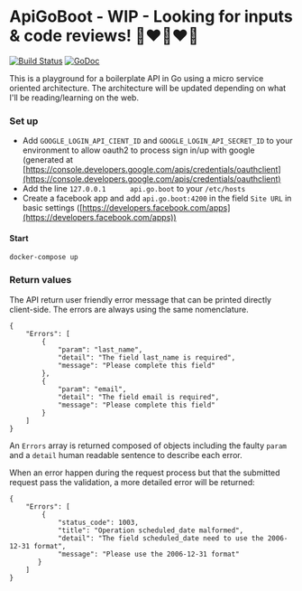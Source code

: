 # ApiGoBoot - WIP - Looking for inputs & code reviews! 🚀❤️️🚀❤️🚀

[![Build Status](https://travis-ci.org/adriendomoison/apigoboot.svg?branch=master)](https://travis-ci.org/adriendomoison/apigoboot) [![GoDoc](https://godoc.org/github.com/adriendomoison/apigoboot?status.svg)](https://godoc.org/github.com/adriendomoison/apigoboot)

This is a playground for a boilerplate API in Go using a micro service oriented architecture. The architecture will be updated depending on what I'll be reading/learning on the web.

### Set up

- Add `GOOGLE_LOGIN_API_CIENT_ID` and `GOOGLE_LOGIN_API_SECRET_ID` to your environment to allow oauth2 to process sign in/up with google (generated at [https://console.developers.google.com/apis/credentials/oauthclient](https://console.developers.google.com/apis/credentials/oauthclient)
- Add the line `127.0.0.1      api.go.boot` to your `/etc/hosts`
- Create a facebook app and add `api.go.boot:4200` in the field `Site URL` in basic settings ([https://developers.facebook.com/apps](https://developers.facebook.com/apps))

#### Start

```
docker-compose up
```

### Return values

The API return user friendly error message that can be printed directly client-side.
The errors are always using the same nomenclature.

```
{
    "Errors": [
        {
            "param": "last_name",
            "detail": "The field last_name is required",
            "message": "Please complete this field"
        },
        {
            "param": "email",
            "detail": "The field email is required",
            "message": "Please complete this field"
        }
    ]
}
```
An `Errors` array is returned composed of objects including the faulty `param` and a `detail` human readable sentence to describe each error.

When an error happen during the request process but that the submitted request pass the validation, a more detailed error will be returned:

```
{
    "Errors": [
        {
            "status_code": 1003,
            "title": "Operation scheduled_date malformed",
            "detail": "The field scheduled_date need to use the 2006-12-31 format",
            "message": "Please use the 2006-12-31 format"
       }
    ]
}
```
